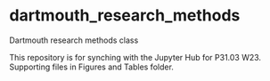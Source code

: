 # dartmouth_research_methods
Dartmouth research methods class

This repository is for synching with the Jupyter Hub for P31.03 W23. Supporting files in Figures and Tables folder.
